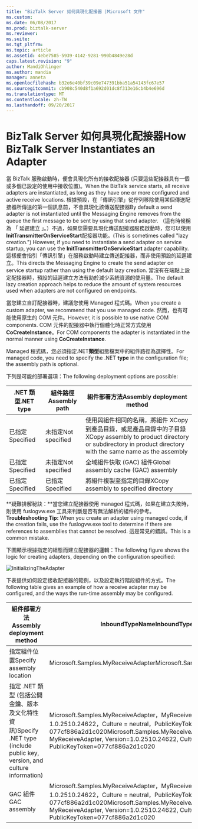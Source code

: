 ```yaml
---
title: "BizTalk Server 如何具現化配接器 |Microsoft 文件"
ms.custom: 
ms.date: 06/08/2017
ms.prod: biztalk-server
ms.reviewer: 
ms.suite: 
ms.tgt_pltfrm: 
ms.topic: article
ms.assetid: 4ebe7585-5939-4142-9281-990b4849e28d
caps.latest.revision: "9"
author: MandiOhlinger
ms.author: mandia
manager: anneta
ms.openlocfilehash: b32e6e40bf39c09e747391bba51a54143fc67e57
ms.sourcegitcommit: cb908c540d8f1a692d01dc8f313e16cb4b4e696d
ms.translationtype: MT
ms.contentlocale: zh-TW
ms.lasthandoff: 09/20/2017
---
```

# <a name="how-biztalk-server-instantiates-an-adapter"></a><span data-ttu-id="bd09b-102">BizTalk Server 如何具現化配接器</span><span class="sxs-lookup"><span data-stu-id="bd09b-102">How BizTalk Server Instantiates an Adapter</span></span>
<span data-ttu-id="bd09b-103">當 BizTalk 服務啟動時，便會具現化所有的接收配接器 (只要這些配接器具有一個或多個已設定的使用中接收位置)。</span><span class="sxs-lookup"><span data-stu-id="bd09b-103">When the BizTalk service starts, all receive adapters are instantiated, as long as they have one or more configured and active receive locations.</span></span> <span data-ttu-id="bd09b-104">根據預設，在「傳訊引擎」從佇列移除使用某個傳送配接器所傳送的第一個訊息前，不會具現化該傳送配接器</span><span class="sxs-lookup"><span data-stu-id="bd09b-104">By default a send adapter is not instantiated until the Messaging Engine removes from the queue the first message to be sent by using that send adapter.</span></span> <span data-ttu-id="bd09b-105">（這有時候稱為 「 延遲建立 」。）不過，如果您需要具現化傳送配接器服務啟動時，您可以使用**InitTransmitterOnServiceStart**配接器功能。</span><span class="sxs-lookup"><span data-stu-id="bd09b-105">(This is sometimes called "lazy creation.") However, if you need to instantiate a send adapter on service startup, you can use the **InitTransmitterOnServiceStart** adapter capability.</span></span> <span data-ttu-id="bd09b-106">這樣便會指引「傳訊引擎」在服務啟動時建立傳送配接器，而非使用預設的延遲建立。</span><span class="sxs-lookup"><span data-stu-id="bd09b-106">This directs the Messaging Engine to create the send adapter on service startup rather than using the default lazy creation.</span></span> <span data-ttu-id="bd09b-107">當沒有在端點上設定配接器時，預設的延遲建立方法有助於減少系統資源的使用量。</span><span class="sxs-lookup"><span data-stu-id="bd09b-107">The default lazy creation approach helps to reduce the amount of system resources used when adapters are not configured on endpoints.</span></span>  
  
 <span data-ttu-id="bd09b-108">當您建立自訂配接器時，建議您使用 Managed 程式碼。</span><span class="sxs-lookup"><span data-stu-id="bd09b-108">When you create a custom adapter, we recommend that you use managed code.</span></span> <span data-ttu-id="bd09b-109">然而，也有可能使用原生的 COM 元件。</span><span class="sxs-lookup"><span data-stu-id="bd09b-109">However, it is possible to use native COM components.</span></span> <span data-ttu-id="bd09b-110">COM 元件的配接器中執行個體化時正常方式使用**CoCreateInstance**。</span><span class="sxs-lookup"><span data-stu-id="bd09b-110">For COM components the adapter is instantiated in the normal manner using **CoCreateInstance**.</span></span>  
  
 <span data-ttu-id="bd09b-111">Managed 程式碼，您必須指定.NET**類型**組態檔案中的組件路徑為選擇性。</span><span class="sxs-lookup"><span data-stu-id="bd09b-111">For managed code, you need to specify the .NET **type** in the configuration file; the assembly path is optional.</span></span>  
  
 <span data-ttu-id="bd09b-112">下列是可能的部署選項：</span><span class="sxs-lookup"><span data-stu-id="bd09b-112">The following deployment options are possible:</span></span>  
  
|<span data-ttu-id="bd09b-113">.NET 類型</span><span class="sxs-lookup"><span data-stu-id="bd09b-113">.NET type</span></span>|<span data-ttu-id="bd09b-114">組件路徑</span><span class="sxs-lookup"><span data-stu-id="bd09b-114">Assembly path</span></span>|<span data-ttu-id="bd09b-115">組件部署方法</span><span class="sxs-lookup"><span data-stu-id="bd09b-115">Assembly deployment method</span></span>|  
|---------------|-------------------|--------------------------------|  
|<span data-ttu-id="bd09b-116">已指定</span><span class="sxs-lookup"><span data-stu-id="bd09b-116">Specified</span></span>|<span data-ttu-id="bd09b-117">未指定</span><span class="sxs-lookup"><span data-stu-id="bd09b-117">Not specified</span></span>|<span data-ttu-id="bd09b-118">使用與組件相同的名稱，將組件 XCopy 到產品目錄，或是產品目錄中的子目錄</span><span class="sxs-lookup"><span data-stu-id="bd09b-118">XCopy assembly to product directory or subdirectory in product directory with the same name as the assembly</span></span>|  
|<span data-ttu-id="bd09b-119">已指定</span><span class="sxs-lookup"><span data-stu-id="bd09b-119">Specified</span></span>|<span data-ttu-id="bd09b-120">未指定</span><span class="sxs-lookup"><span data-stu-id="bd09b-120">Not specified</span></span>|<span data-ttu-id="bd09b-121">全域組件快取 (GAC) 組件</span><span class="sxs-lookup"><span data-stu-id="bd09b-121">Global assembly cache (GAC) assembly</span></span>|  
|<span data-ttu-id="bd09b-122">已指定</span><span class="sxs-lookup"><span data-stu-id="bd09b-122">Specified</span></span>|<span data-ttu-id="bd09b-123">已指定</span><span class="sxs-lookup"><span data-stu-id="bd09b-123">Specified</span></span>|<span data-ttu-id="bd09b-124">將組件複製至指定的目錄</span><span class="sxs-lookup"><span data-stu-id="bd09b-124">XCopy assembly to specified directory</span></span>|  
  
 <span data-ttu-id="bd09b-125">**疑難排解秘訣：**當您建立配接器使用 managed 程式碼，如果在建立失敗時，則使用 fuslogvw.exe 工具來判斷是否有無法解析的組件的參考。</span><span class="sxs-lookup"><span data-stu-id="bd09b-125">**Troubleshooting Tip:** When you create an adapter using managed code, if the creation fails, use the fuslogvw.exe tool to determine if there are references to assemblies that cannot be resolved.</span></span> <span data-ttu-id="bd09b-126">這是常見的錯誤。</span><span class="sxs-lookup"><span data-stu-id="bd09b-126">This is a common mistake.</span></span>  
  
 <span data-ttu-id="bd09b-127">下圖顯示根據指定的組態而建立配接器的邏輯：</span><span class="sxs-lookup"><span data-stu-id="bd09b-127">The following figure shows the logic for creating adapters, depending on the configuration specified:</span></span>  
  
 ![](../core/media/initializingtheadapter.gif "InitializingTheAdapter")  
  
 <span data-ttu-id="bd09b-128">下表提供如何設定接收配接器的範例，以及設定執行階段組件的方式。</span><span class="sxs-lookup"><span data-stu-id="bd09b-128">The following table gives an example of how a receive adapter may be configured, and the ways the run-time assembly may be configured.</span></span>  
  
|<span data-ttu-id="bd09b-129">組件部署方法</span><span class="sxs-lookup"><span data-stu-id="bd09b-129">Assembly deployment method</span></span>|<span data-ttu-id="bd09b-130">InboundTypeName</span><span class="sxs-lookup"><span data-stu-id="bd09b-130">InboundTypeName</span></span>|<span data-ttu-id="bd09b-131">InboundAssemblyPath</span><span class="sxs-lookup"><span data-stu-id="bd09b-131">InboundAssemblyPath</span></span>|  
|--------------------------------|---------------------|-------------------------|  
|<span data-ttu-id="bd09b-132">指定組件位置</span><span class="sxs-lookup"><span data-stu-id="bd09b-132">Specify assembly location</span></span>|<span data-ttu-id="bd09b-133">Microsoft.Samples.MyReceiveAdapter</span><span class="sxs-lookup"><span data-stu-id="bd09b-133">Microsoft.Samples.MyReceiveAdapter</span></span>|<span data-ttu-id="bd09b-134">C:\MyAdapter\MyAdapter.dll</span><span class="sxs-lookup"><span data-stu-id="bd09b-134">C:\MyAdapter\MyAdapter.dll</span></span>|  
|<span data-ttu-id="bd09b-135">指定 .NET 類型 (包括公開金鑰、版本及文化特性資訊)</span><span class="sxs-lookup"><span data-stu-id="bd09b-135">Specify .NET type (include public key, version, and culture information)</span></span>|<span data-ttu-id="bd09b-136">Microsoft.Samples.MyReceiveAdapter，MyReceiveAdapter，版本 = 1.0.2510.24622，Culture = neutral，PublicKeyToken = 077cf886a2d1c020</span><span class="sxs-lookup"><span data-stu-id="bd09b-136">Microsoft.Samples.MyReceiveAdapter, MyReceiveAdapter, Version=1.0.2510.24622, Culture=neutral, PublicKeyToken=077cf886a2d1c020</span></span>|<span data-ttu-id="bd09b-137">不適用</span><span class="sxs-lookup"><span data-stu-id="bd09b-137">N/A</span></span>|  
|<span data-ttu-id="bd09b-138">GAC 組件</span><span class="sxs-lookup"><span data-stu-id="bd09b-138">GAC assembly</span></span>|<span data-ttu-id="bd09b-139">Microsoft.Samples.MyReceiveAdapter，MyReceiveAdapter，版本 = 1.0.2510.24622，Culture = neutral，PublicKeyToken = 077cf886a2d1c020</span><span class="sxs-lookup"><span data-stu-id="bd09b-139">Microsoft.Samples.MyReceiveAdapter, MyReceiveAdapter, Version=1.0.2510.24622, Culture=neutral, PublicKeyToken=077cf886a2d1c020</span></span>|<span data-ttu-id="bd09b-140">不適用</span><span class="sxs-lookup"><span data-stu-id="bd09b-140">N/A</span></span>|